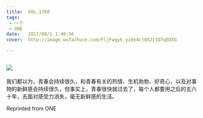 ```yaml
---
title:	VOL.1760
tags:
 - 一个
 - ONE
date:	2017/08/1 1:40:56
cover:	http://image.wufazhuce.com/FljFwqyk_yzde4ct0X2z1O7qEDXG

---
```

![](http://image.wufazhuce.com/FljFwqyk_yzde4ct0X2z1O7qEDXG)
---

我们都以为，青春会持续很久，和青春有关的热情、生机勃勃、好奇心，以及对事物的新鲜感会持续很久，但事实上，青春很快就过去了，每个人都要用之后的五六十年，去面对感受力消失，毫无新鲜感的生活。
 
Reprinted from ONE
